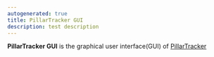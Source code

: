```yaml
---
autogenerated: true
title: PillarTracker GUI
description: test description
---
```


**PillarTracker GUI** is the graphical user interface(GUI) of [PillarTracker](/plugins/pillartracker)
